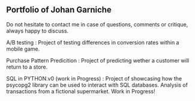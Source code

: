 ## Portfolio of Johan Garniche

Do not hesitate to contact me in case of questions, comments or critique, always happy to discuss. 

A/B testing : Project of testing differences in conversion rates within a mobile game.

Purchase Pattern Predicition : Project of predicting wether a customer will return to a store.

SQL in PYTHON.v0 (work in Progress) : Project of showcasing how the psycopg2 library can be used to interact with SQL databases. Analysis of transactions from a fictional supermarket. Work in Progress!
